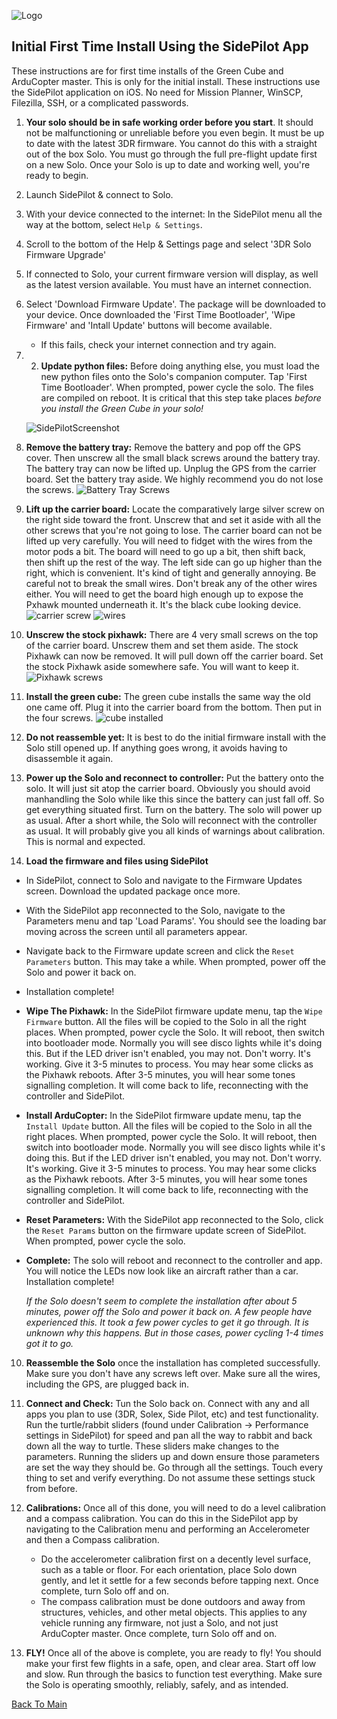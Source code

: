 ![Logo](https://github.com/ArduPilot/SoloScripts/blob/master/Misc/APsolo.jpg)

Initial First Time Install Using the SidePilot App
-----------------------------------------------
These instructions are for first time installs of the Green Cube and ArduCopter master.  This is only for the initial install. These instructions use the SidePilot application on iOS.  No need for Mission Planner, WinSCP, Filezilla, SSH, or a complicated passwords.

1. **Your solo should be in safe working order before you start**. It should not be malfunctioning or unreliable before you even begin. It must be up to date with the latest 3DR firmware. You cannot do this with a straight out of the box Solo. You must go through the full pre-flight update first on a new Solo.  Once your Solo is up to date and working well, you're ready to begin.

2. Launch SidePilot & connect to Solo.

3. With your device connected to the internet: In the SidePilot menu all the way at the bottom, select `Help & Settings`.

4. Scroll to the bottom of the Help & Settings page and select '3DR Solo Firmware Upgrade'

5. If connected to Solo, your current firmware version will display, as well as the latest version available. You must have an internet connection.

6. Select 'Download Firmware Update'. The package will be downloaded to your device. Once downloaded the 'First Time Bootloader', 'Wipe Firmware' and 'Intall Update' buttons will become available.
    * If this fails, check your internet connection and try again.

2. 2. **Update python files:** Before doing anything else, you must load the new python files onto the Solo's companion computer. Tap 'First Time Bootloader'. When prompted, power cycle the solo.  The files are compiled on reboot. It is critical that this step take places _before you install the Green Cube in your solo!_

   ![SidePilotScreenshot](https://github.com/ArduPilot/SoloScripts/blob/master/Misc/SidePilot_Screenshot.jpg)

3. **Remove the battery tray:** Remove the battery and pop off the GPS cover.  Then unscrew all the small black screws around the battery tray. The battery tray can now be lifted up.  Unplug the GPS from the carrier board.  Set the battery tray aside. We highly recommend you do not lose the screws.
   ![Battery Tray Screws](https://github.com/ArduPilot/SoloScripts/blob/master/Misc/battery_tray_screws.jpg)

4. **Lift up the carrier board:** Locate the comparatively large silver screw on the right side toward the front. Unscrew that and set it aside with all the other screws that you're not going to lose.  The carrier board can not be lifted up very carefully.  You will need to fidget with the wires from the motor pods a bit.  The board will need to go up a bit, then shift back, then shift up the rest of the way. The left side can go up higher than the right, which is convenient.  It's kind of tight and generally annoying.  Be careful not to break the small wires.  Don't break any of the other wires either.  You will need to get the board high enough up to expose the Pxhawk mounted underneath it.  It's the black cube looking device.
   ![carrier screw](https://github.com/ArduPilot/SoloScripts/blob/master/Misc/carrier_retainer_screw.jpg)
   ![wires](https://github.com/ArduPilot/SoloScripts/blob/master/Misc/carrier_board_wires.jpg)

5. **Unscrew the stock pixhawk:** There are 4 very small screws on the top of the carrier board. Unscrew them and set them aside. The stock Pixhawk can now be removed. It will pull down off the carrier board. Set the stock Pixhawk aside somewhere safe. You will want to keep it.
   ![Pixhawk screws](https://github.com/ArduPilot/SoloScripts/blob/master/Misc/pixhawk_screws.jpg)

6. **Install the green cube:** The green cube installs the same way the old one came off.  Plug it into the carrier board from the bottom.  Then put in the four screws.
  ![cube installed](https://github.com/ArduPilot/SoloScripts/blob/master/Misc/cube_installed.jpg)
  
7. **Do not reassemble yet:** It is best to do the initial firmware install with the Solo still opened up. If anything goes wrong, it avoids having to disassemble it again. 

8. **Power up the Solo and reconnect to controller:** Put the battery onto the solo. It will just sit atop the carrier board. Obviously you should avoid manhandling the Solo while like this since the battery can just fall off. So get everything situated first.  Turn on the battery.  The solo will power up as usual. After a short while, the Solo will reconnect with the controller as usual. It will probably give you all kinds of warnings about calibration. This is normal and expected.

9. **Load the firmware and files using SidePilot**
 * In SidePilot, connect to Solo and navigate to the Firmware Updates screen. Download the updated package once more.
 * With the SidePilot app reconnected to the Solo, navigate to the Parameters menu and tap 'Load Params'. You should see the loading bar moving across the screen until all parameters appear.
 * Navigate back to the Firmware update screen and click the `Reset Parameters` button. This may take a while. When prompted, power off the Solo and power it back on.
 * Installation complete!
  * **Wipe The Pixhawk:** In the SidePilot firmware update menu, tap the `Wipe Firmware` button. All the files will be copied to the Solo in all the right places. When prompted, power cycle the Solo. It will reboot, then switch into bootloader mode. Normally you will see disco lights while it's doing this. But if the LED driver isn't enabled, you may not. Don't worry. It's working. Give it 3-5 minutes to process. You may hear some clicks as the Pixhawk reboots. After 3-5 minutes, you will hear some tones signalling completion. It will come back to life, reconnecting with the controller and SidePilot. 
 * **Install ArduCopter:** In the SidePilot firmware update menu, tap the `Install Update` button. All the files will be copied to the Solo in all the right places. When prompted, power cycle the Solo. It will reboot, then switch into bootloader mode. Normally you will see disco lights while it's doing this. But if the LED driver isn't enabled, you may not. Don't worry. It's working. Give it 3-5 minutes to process. You may hear some clicks as the Pixhawk reboots. After 3-5 minutes, you will hear some tones signalling completion. It will come back to life, reconnecting with the controller and SidePilot. 
 * **Reset Parameters:** With the SidePilot app reconnected to the Solo, click the `Reset Params` button on the firmware update screen of SidePilot. When prompted, power cycle the solo.
 * **Complete:** The solo will reboot and reconnect to the controller and app.  You will notice the LEDs now look like an aircraft rather than a car. Installation complete!
 
    _If the Solo doesn't seem to complete the installation after about 5 minutes, power off the Solo and power it back on.  A few people have experienced this. It took a few power cycles to get it go through. It is unknown why this happens.  But in those cases, power cycling 1-4 times got it to go._

10. **Reassemble the Solo** once the installation has completed successfully. Make sure you don't have any screws left over.  Make sure all the wires, including the GPS, are plugged back in.

11. **Connect and Check:** Tun the Solo back on. Connect with any and all apps you plan to use (3DR, Solex, Side Pilot, etc) and test functionality. Run the turtle/rabbit sliders (found under Calibration -> Performance settings in SidePilot) for speed and pan all the way to rabbit and back down all the way to turtle. These sliders make changes to the parameters. Running the sliders up and down ensure those parameters are set the way they should be.  Go through all the settings. Touch every thing to set and verify everything. Do not assume these settings stuck from before. 

12. **Calibrations:** Once all of this done, you will need to do a level calibration and a compass calibration. You can do this in the SidePilot app by navigating to the Calibration menu and performing an Accelerometer and then a Compass calibration.
    * Do the accelerometer calibration first on a decently level surface, such as a table or floor. For each orientation, place Solo down gently, and let it settle for a few seconds before tapping next. Once complete, turn Solo off and on.
    * The compass calibration must be done outdoors and away from structures, vehicles, and other metal objects. This applies to any vehicle running any firmware, not just a Solo, and not just ArduCopter master. Once complete, turn Solo off and on.

13. **FLY!** Once all of the above is complete, you are ready to fly! You should make your first few flights in a safe, open, and clear area. Start off low and slow. Run through the basics to function test everything.  Make sure the Solo is operating smoothly, reliably, safely, and as intended.

[Back To Main](../master/README.md)
